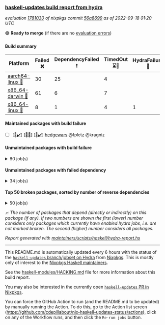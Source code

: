 ### [haskell-updates build report from hydra](https://hydra.nixos.org/jobset/nixpkgs/haskell-updates)
*evaluation [1781030](https://hydra.nixos.org/eval/1781030) of nixpkgs commit [56a8699](https://github.com/NixOS/nixpkgs/commits/56a86997c4504b76a6db899c8f532bdc7d87ab8e) as of 2022-09-18 01:20 UTC*

:green_circle: **Ready to merge** (if there are no [evaluation errors](https://hydra.nixos.org/jobset/nixpkgs/haskell-updates))

#### Build summary

 | Platform | Failed :x: | DependencyFailed :heavy_exclamation_mark: | TimedOut :hourglass::no_entry_sign: | HydraFailure :construction: | Success :heavy_check_mark: | 
 | --- | --- | --- | --- | --- | --- | 
 | [aarch64-linux :iphone:](https://hydra.nixos.org/eval/1781030?filter=.aarch64-linux) | 30 | 25 | 4 |  | 6625 | 
 | [x86_64-darwin :apple:](https://hydra.nixos.org/eval/1781030?filter=.x86_64-darwin) | 61 | 6 | 7 |  | 6553 | 
 | [x86_64-linux :penguin:](https://hydra.nixos.org/eval/1781030?filter=.x86_64-linux) | 8 | 1 | 4 | 1 | 6713 | 
#### Maintained packages with build failure
- [ ] [[:iphone::heavy_check_mark:]](https://hydra.nixos.org/build/190503193) [[:apple::x:]](https://hydra.nixos.org/build/190503204) [[:penguin::heavy_check_mark:]](https://hydra.nixos.org/build/190503212) [hedgewars](https://hydra.nixos.org/eval/1781030?filter=hedgewars) @fpletz @kragniz
#### Unmaintained packages with build failure
<details><summary>80 job(s) </summary>

- [ ] [[:iphone::x:]](https://hydra.nixos.org/build/190431005) [[:apple::heavy_check_mark:]](https://hydra.nixos.org/build/190426145) [[:penguin::heavy_check_mark:]](https://hydra.nixos.org/build/190421465) [haskellPackages.OrderedBits](https://hydra.nixos.org/eval/1781030?filter=haskellPackages.OrderedBits)  :arrow_heading_up: 5 | 36
- [ ] [[:iphone::x:]](https://hydra.nixos.org/build/190418284) [[:apple::heavy_check_mark:]](https://hydra.nixos.org/build/190435872) [[:penguin::heavy_check_mark:]](https://hydra.nixos.org/build/190427652) [haskellPackages.hw-json-simd](https://hydra.nixos.org/eval/1781030?filter=haskellPackages.hw-json-simd)  :arrow_heading_up: 4 | 8
- [ ] [[:iphone::x:]](https://hydra.nixos.org/build/190431426) [[:apple::heavy_check_mark:]](https://hydra.nixos.org/build/190435561) [[:penguin::heavy_check_mark:]](https://hydra.nixos.org/build/190437758) [haskellPackages.hw-simd](https://hydra.nixos.org/eval/1781030?filter=haskellPackages.hw-simd)  :arrow_heading_up: 4 | 8
- [ ] [[:iphone::x:]](https://hydra.nixos.org/build/190426554) [[:apple::heavy_check_mark:]](https://hydra.nixos.org/build/190433701) [[:penguin::heavy_check_mark:]](https://hydra.nixos.org/build/190435927) [haskellPackages.long-double](https://hydra.nixos.org/eval/1781030?filter=haskellPackages.long-double)  :arrow_heading_up: 2 | 2
- [ ] [[:iphone::x:]](https://hydra.nixos.org/build/190437610) [[:apple::x:]](https://hydra.nixos.org/build/190418485) [[:penguin::heavy_check_mark:]](https://hydra.nixos.org/build/190419817) [haskellPackages.quic](https://hydra.nixos.org/eval/1781030?filter=haskellPackages.quic)  :arrow_heading_up: 2 | 2
- [ ] [[:iphone::x:]](https://hydra.nixos.org/build/190418721) [[:apple::heavy_check_mark:]](https://hydra.nixos.org/build/190424366) [[:penguin::heavy_check_mark:]](https://hydra.nixos.org/build/190418471) [haskellPackages.freetype2](https://hydra.nixos.org/eval/1781030?filter=haskellPackages.freetype2)  :arrow_heading_up: 1 | 8
- [ ] [[:iphone::x:]](https://hydra.nixos.org/build/190426179) [[:apple::x:]](https://hydra.nixos.org/build/190428059) [[:penguin::heavy_check_mark:]](https://hydra.nixos.org/build/190423250) [haskellPackages.easytensor](https://hydra.nixos.org/eval/1781030?filter=haskellPackages.easytensor)  :arrow_heading_up: 1 | 1
- [ ] [[:iphone::x:]](https://hydra.nixos.org/build/190424218) [[:apple::heavy_check_mark:]](https://hydra.nixos.org/build/190425062) [[:penguin::heavy_check_mark:]](https://hydra.nixos.org/build/190431214) [haskellPackages.haskell-admin-health](https://hydra.nixos.org/eval/1781030?filter=haskellPackages.haskell-admin-health)  :arrow_heading_up: 1 | 1
- [ ] [[:iphone::x:]](https://hydra.nixos.org/build/190420884) [[:apple::heavy_check_mark:]](https://hydra.nixos.org/build/190436438) [[:penguin::heavy_check_mark:]](https://hydra.nixos.org/build/190425960) [haskellPackages.nlopt-haskell](https://hydra.nixos.org/eval/1781030?filter=haskellPackages.nlopt-haskell)  :arrow_heading_up: 1 | 1
- [ ] [[:iphone::heavy_check_mark:]](https://hydra.nixos.org/build/190421787) [[:apple::x:]](https://hydra.nixos.org/build/190430196) [[:penguin::heavy_check_mark:]](https://hydra.nixos.org/build/190438325) [haskellPackages.openal-ffi](https://hydra.nixos.org/eval/1781030?filter=haskellPackages.openal-ffi)  :arrow_heading_up: 1 | 1
- [ ] [[:iphone::x:]](https://hydra.nixos.org/build/190426560) [[:apple::heavy_check_mark:]](https://hydra.nixos.org/build/190422117) [[:penguin::heavy_check_mark:]](https://hydra.nixos.org/build/190422325) [haskellPackages.swisstable](https://hydra.nixos.org/eval/1781030?filter=haskellPackages.swisstable)  :arrow_heading_up: 1 | 1
- [ ] [[:iphone::x:]](https://hydra.nixos.org/build/190434587) [[:apple::heavy_check_mark:]](https://hydra.nixos.org/build/190427671) [[:penguin::heavy_check_mark:]](https://hydra.nixos.org/build/190433104) [haskellPackages.unicode-properties](https://hydra.nixos.org/eval/1781030?filter=haskellPackages.unicode-properties)  :arrow_heading_up: 1 | 1
- [ ] [[:iphone::x:]](https://hydra.nixos.org/build/190436937) [[:apple::heavy_check_mark:]](https://hydra.nixos.org/build/190419069) [[:penguin::heavy_check_mark:]](https://hydra.nixos.org/build/190435488) [haskellPackages.flatparse](https://hydra.nixos.org/eval/1781030?filter=haskellPackages.flatparse)  :arrow_heading_up: 0 | 14
- [ ] [[:iphone::heavy_check_mark:]](https://hydra.nixos.org/build/190428795) [[:apple::x:]](https://hydra.nixos.org/build/190430540) [[:penguin::heavy_check_mark:]](https://hydra.nixos.org/build/190429741) [haskellPackages.PyF](https://hydra.nixos.org/eval/1781030?filter=haskellPackages.PyF)  :arrow_heading_up: 0 | 4
- [ ] [[:iphone::heavy_check_mark:]](https://hydra.nixos.org/build/190435452) [[:apple::x:]](https://hydra.nixos.org/build/190423209) [[:penguin::heavy_check_mark:]](https://hydra.nixos.org/build/190423465) [haskellPackages.hmidi](https://hydra.nixos.org/eval/1781030?filter=haskellPackages.hmidi)  :arrow_heading_up: 0 | 4
- [ ] [[:iphone::heavy_check_mark:]](https://hydra.nixos.org/build/190418264) [[:apple::x:]](https://hydra.nixos.org/build/190426060) [[:penguin::heavy_check_mark:]](https://hydra.nixos.org/build/190423481) [haskellPackages.posix-socket](https://hydra.nixos.org/eval/1781030?filter=haskellPackages.posix-socket)  :arrow_heading_up: 0 | 2
- [ ] [[:iphone::heavy_check_mark:]](https://hydra.nixos.org/build/190437004) [[:apple::x:]](https://hydra.nixos.org/build/190422721) [[:penguin::heavy_check_mark:]](https://hydra.nixos.org/build/190432406) [haskellPackages.gi-gdkx11](https://hydra.nixos.org/eval/1781030?filter=haskellPackages.gi-gdkx11)  :arrow_heading_up: 0 | 1
- [ ] [[:iphone::heavy_check_mark:]](https://hydra.nixos.org/build/190420703) [[:apple::x:]](https://hydra.nixos.org/build/190437843) [[:penguin::heavy_check_mark:]](https://hydra.nixos.org/build/190434958) [haskellPackages.hamid](https://hydra.nixos.org/eval/1781030?filter=haskellPackages.hamid)  :arrow_heading_up: 0 | 1
- [ ] [[:iphone::heavy_check_mark:]](https://hydra.nixos.org/build/190427217) [[:apple::x:]](https://hydra.nixos.org/build/190422876) [[:penguin::heavy_check_mark:]](https://hydra.nixos.org/build/190434364) [haskellPackages.hmatrix-morpheus](https://hydra.nixos.org/eval/1781030?filter=haskellPackages.hmatrix-morpheus)  :arrow_heading_up: 0 | 1
- [ ] [[:iphone::heavy_check_mark:]](https://hydra.nixos.org/build/190435315) [[:apple::x:]](https://hydra.nixos.org/build/190424984) [[:penguin::heavy_check_mark:]](https://hydra.nixos.org/build/190422869) [haskellPackages.huckleberry](https://hydra.nixos.org/eval/1781030?filter=haskellPackages.huckleberry)  :arrow_heading_up: 0 | 1
- [ ] [[:iphone::x:]](https://hydra.nixos.org/build/190422851) [[:apple::heavy_check_mark:]](https://hydra.nixos.org/build/190421788) [[:penguin::heavy_check_mark:]](https://hydra.nixos.org/build/190427574) [haskellPackages.picosat](https://hydra.nixos.org/eval/1781030?filter=haskellPackages.picosat)  :arrow_heading_up: 0 | 1
- [ ] [[:iphone::heavy_check_mark:]](https://hydra.nixos.org/build/190421878) [[:apple::x:]](https://hydra.nixos.org/build/190420004) [[:penguin::heavy_check_mark:]](https://hydra.nixos.org/build/190419766) [haskellPackages.select](https://hydra.nixos.org/eval/1781030?filter=haskellPackages.select)  :arrow_heading_up: 0 | 1
- [ ] [[:iphone::x:]](https://hydra.nixos.org/build/190433888) [[:apple::heavy_check_mark:]](https://hydra.nixos.org/build/190420467) [[:penguin::heavy_check_mark:]](https://hydra.nixos.org/build/190429972) [haskellPackages.simple-vec3](https://hydra.nixos.org/eval/1781030?filter=haskellPackages.simple-vec3)  :arrow_heading_up: 0 | 1
- [ ] [[:iphone::heavy_check_mark:]](https://hydra.nixos.org/build/190435304) [[:apple::x:]](https://hydra.nixos.org/build/190437845) [[:penguin::heavy_check_mark:]](https://hydra.nixos.org/build/190425782) [haskellPackages.sysinfo](https://hydra.nixos.org/eval/1781030?filter=haskellPackages.sysinfo)  :arrow_heading_up: 0 | 1
- [ ] [[:iphone::heavy_check_mark:]](https://hydra.nixos.org/build/190426515) [[:apple::x:]](https://hydra.nixos.org/build/190430439) [[:penguin::heavy_check_mark:]](https://hydra.nixos.org/build/190423606) [haskellPackages.FractalArt](https://hydra.nixos.org/eval/1781030?filter=haskellPackages.FractalArt) 
- [ ] [[:iphone::x:]](https://hydra.nixos.org/build/190435051) [[:apple::heavy_check_mark:]](https://hydra.nixos.org/build/190434382) [[:penguin::heavy_check_mark:]](https://hydra.nixos.org/build/190436557) [haskellPackages.HsASA](https://hydra.nixos.org/eval/1781030?filter=haskellPackages.HsASA) 
- [ ] [[:iphone::x:]](https://hydra.nixos.org/build/190418395) [[:apple::x:]](https://hydra.nixos.org/build/190425917) [[:penguin::x:]](https://hydra.nixos.org/build/190429391) [haskellPackages.bidirectional-instances](https://hydra.nixos.org/eval/1781030?filter=haskellPackages.bidirectional-instances) 
- [ ] [[:iphone::heavy_check_mark:]](https://hydra.nixos.org/build/190429501) [[:apple::x:]](https://hydra.nixos.org/build/190434413) [[:penguin::heavy_check_mark:]](https://hydra.nixos.org/build/190436327) [haskellPackages.chiphunk](https://hydra.nixos.org/eval/1781030?filter=haskellPackages.chiphunk) 
- [ ] [[:iphone::x:]](https://hydra.nixos.org/build/190426409) [[:apple::x:]](https://hydra.nixos.org/build/190438510) [[:penguin::x:]](https://hydra.nixos.org/build/190437098) [haskellPackages.cicero-api](https://hydra.nixos.org/eval/1781030?filter=haskellPackages.cicero-api) 
- [ ] [[:iphone::x:]](https://hydra.nixos.org/build/190434552) [[:apple::heavy_check_mark:]](https://hydra.nixos.org/build/190438494) [[:penguin::heavy_check_mark:]](https://hydra.nixos.org/build/190432930) [haskellPackages.comfort-fftw](https://hydra.nixos.org/eval/1781030?filter=haskellPackages.comfort-fftw) 
- [ ] [[:iphone::heavy_check_mark:]](https://hydra.nixos.org/build/190436349) [[:apple::x:]](https://hydra.nixos.org/build/190429906) [[:penguin::heavy_check_mark:]](https://hydra.nixos.org/build/190437140) [haskellPackages.diskhash](https://hydra.nixos.org/eval/1781030?filter=haskellPackages.diskhash) 
- [ ] [[:iphone::heavy_check_mark:]](https://hydra.nixos.org/build/190435792) [[:apple::x:]](https://hydra.nixos.org/build/190436062) [[:penguin::heavy_check_mark:]](https://hydra.nixos.org/build/190437953) [haskellPackages.epub-tools](https://hydra.nixos.org/eval/1781030?filter=haskellPackages.epub-tools) 
- [ ] [[:iphone::heavy_check_mark:]](https://hydra.nixos.org/build/190422331) [[:apple::x:]](https://hydra.nixos.org/build/190421828) [[:penguin::heavy_check_mark:]](https://hydra.nixos.org/build/190421042) [haskellPackages.fudgets](https://hydra.nixos.org/eval/1781030?filter=haskellPackages.fudgets) 
- [ ] [[:iphone::heavy_check_mark:]](https://hydra.nixos.org/build/190433305) [[:apple::x:]](https://hydra.nixos.org/build/190423550) [[:penguin::heavy_check_mark:]](https://hydra.nixos.org/build/190436480) [haskellPackages.gerrit](https://hydra.nixos.org/eval/1781030?filter=haskellPackages.gerrit) 
- [ ] [[:iphone::heavy_check_mark:]](https://hydra.nixos.org/build/190428783) [[:apple::x:]](https://hydra.nixos.org/build/190418276) [[:penguin::heavy_check_mark:]](https://hydra.nixos.org/build/190435006) [haskellPackages.ghc-gc-hook](https://hydra.nixos.org/eval/1781030?filter=haskellPackages.ghc-gc-hook) 
- [ ] [[:apple::x:]](https://hydra.nixos.org/build/190420084) [haskellPackages.gi-gtkosxapplication](https://hydra.nixos.org/eval/1781030?filter=haskellPackages.gi-gtkosxapplication) 
- [ ] [[:iphone::x:]](https://hydra.nixos.org/build/190419663) [[:penguin::heavy_check_mark:]](https://hydra.nixos.org/build/190430872) [haskellPackages.gnome-keyring](https://hydra.nixos.org/eval/1781030?filter=haskellPackages.gnome-keyring) 
- [ ] [[:apple::x:]](https://hydra.nixos.org/build/190425865) [haskellPackages.gtk-mac-integration](https://hydra.nixos.org/eval/1781030?filter=haskellPackages.gtk-mac-integration) 
- [ ] [[:iphone::heavy_check_mark:]](https://hydra.nixos.org/build/190427153) [[:apple::x:]](https://hydra.nixos.org/build/190424726) [[:penguin::heavy_check_mark:]](https://hydra.nixos.org/build/190431153) [haskellPackages.gtk-traymanager](https://hydra.nixos.org/eval/1781030?filter=haskellPackages.gtk-traymanager) 
- [ ] [[:apple::x:]](https://hydra.nixos.org/build/190433684) [haskellPackages.gtk3-mac-integration](https://hydra.nixos.org/eval/1781030?filter=haskellPackages.gtk3-mac-integration) 
- [ ] [[:iphone::heavy_check_mark:]](https://hydra.nixos.org/build/190428754) [[:apple::x:]](https://hydra.nixos.org/build/190424290) [[:penguin::heavy_check_mark:]](https://hydra.nixos.org/build/190420486) [haskellPackages.hid](https://hydra.nixos.org/eval/1781030?filter=haskellPackages.hid) 
- [ ] [[:iphone::heavy_check_mark:]](https://hydra.nixos.org/build/190419758) [[:apple::x:]](https://hydra.nixos.org/build/190418699) [[:penguin::heavy_check_mark:]](https://hydra.nixos.org/build/190438647) [haskellPackages.highlight](https://hydra.nixos.org/eval/1781030?filter=haskellPackages.highlight) 
- [ ] [[:iphone::x:]](https://hydra.nixos.org/build/190422596) [[:apple::x:]](https://hydra.nixos.org/build/190425427) [[:penguin::heavy_check_mark:]](https://hydra.nixos.org/build/190429399) [haskellPackages.hinotify-conduit](https://hydra.nixos.org/eval/1781030?filter=haskellPackages.hinotify-conduit) 
- [ ] [[:iphone::heavy_check_mark:]](https://hydra.nixos.org/build/190437030) [[:apple::x:]](https://hydra.nixos.org/build/190420833) [[:penguin::heavy_check_mark:]](https://hydra.nixos.org/build/190435871) [haskellPackages.hsshellscript](https://hydra.nixos.org/eval/1781030?filter=haskellPackages.hsshellscript) 
- [ ] [[:iphone::heavy_check_mark:]](https://hydra.nixos.org/build/190438505) [[:apple::x:]](https://hydra.nixos.org/build/190422004) [[:penguin::heavy_check_mark:]](https://hydra.nixos.org/build/190435562) [haskellPackages.hssourceinfo](https://hydra.nixos.org/eval/1781030?filter=haskellPackages.hssourceinfo) 
- [ ] [[:iphone::heavy_check_mark:]](https://hydra.nixos.org/build/190432750) [[:apple::x:]](https://hydra.nixos.org/build/190419419) [[:penguin::heavy_check_mark:]](https://hydra.nixos.org/build/190433284) [haskellPackages.interprocess](https://hydra.nixos.org/eval/1781030?filter=haskellPackages.interprocess) 
- [ ] [[:iphone::heavy_check_mark:]](https://hydra.nixos.org/build/190419382) [[:apple::x:]](https://hydra.nixos.org/build/190427460) [[:penguin::heavy_check_mark:]](https://hydra.nixos.org/build/190429506) [haskellPackages.intricacy](https://hydra.nixos.org/eval/1781030?filter=haskellPackages.intricacy) 
- [ ] [[:iphone::heavy_check_mark:]](https://hydra.nixos.org/build/190424645) [[:apple::x:]](https://hydra.nixos.org/build/190420649) [[:penguin::heavy_check_mark:]](https://hydra.nixos.org/build/190423584) [haskellPackages.ipcvar](https://hydra.nixos.org/eval/1781030?filter=haskellPackages.ipcvar) 
- [ ] [[:iphone::x:]](https://hydra.nixos.org/build/190429809) [[:apple::heavy_check_mark:]](https://hydra.nixos.org/build/190420867) [[:penguin::heavy_check_mark:]](https://hydra.nixos.org/build/190435388) [haskellPackages.jammittools](https://hydra.nixos.org/eval/1781030?filter=haskellPackages.jammittools) 
- [ ] [[:apple::x:]](https://hydra.nixos.org/build/190429773) [haskellPackages.kqueue](https://hydra.nixos.org/eval/1781030?filter=haskellPackages.kqueue) 
- [ ] [[:iphone::heavy_check_mark:]](https://hydra.nixos.org/build/190429726) [[:apple::x:]](https://hydra.nixos.org/build/190421244) [[:penguin::heavy_check_mark:]](https://hydra.nixos.org/build/190422406) [haskellPackages.linux-framebuffer](https://hydra.nixos.org/eval/1781030?filter=haskellPackages.linux-framebuffer) 
- [ ] [[:iphone::x:]](https://hydra.nixos.org/build/190437436) [[:apple::x:]](https://hydra.nixos.org/build/190424746) [[:penguin::x:]](https://hydra.nixos.org/build/190427072) [haskellPackages.loc-test](https://hydra.nixos.org/eval/1781030?filter=haskellPackages.loc-test) 
- [ ] [[:iphone::heavy_check_mark:]](https://hydra.nixos.org/build/190427512) [[:apple::x:]](https://hydra.nixos.org/build/190437142) [[:penguin::heavy_check_mark:]](https://hydra.nixos.org/build/190423839) [haskellPackages.mediawiki2latex](https://hydra.nixos.org/eval/1781030?filter=haskellPackages.mediawiki2latex) 
- [ ] [[:iphone::heavy_check_mark:]](https://hydra.nixos.org/build/190437330) [[:apple::x:]](https://hydra.nixos.org/build/190420114) [[:penguin::heavy_check_mark:]](https://hydra.nixos.org/build/190424042) [haskellPackages.memfd](https://hydra.nixos.org/eval/1781030?filter=haskellPackages.memfd) 
- [ ] [[:iphone::heavy_check_mark:]](https://hydra.nixos.org/build/190431691) [[:apple::x:]](https://hydra.nixos.org/build/190420349) [[:penguin::heavy_check_mark:]](https://hydra.nixos.org/build/190436127) [haskellPackages.mercury-api](https://hydra.nixos.org/eval/1781030?filter=haskellPackages.mercury-api) 
- [ ] [[:iphone::heavy_check_mark:]](https://hydra.nixos.org/build/190438583) [[:apple::x:]](https://hydra.nixos.org/build/190431381) [[:penguin::heavy_check_mark:]](https://hydra.nixos.org/build/190419732) [haskellPackages.nano-cryptr](https://hydra.nixos.org/eval/1781030?filter=haskellPackages.nano-cryptr) 
- [ ] [[:iphone::x:]](https://hydra.nixos.org/build/190423899) [[:apple::x:]](https://hydra.nixos.org/build/190420807) [[:penguin::x:]](https://hydra.nixos.org/build/190434935) [haskellPackages.panfiguration](https://hydra.nixos.org/eval/1781030?filter=haskellPackages.panfiguration) 
- [ ] [[:iphone::heavy_check_mark:]](https://hydra.nixos.org/build/190424244) [[:apple::x:]](https://hydra.nixos.org/build/190420798) [[:penguin::heavy_check_mark:]](https://hydra.nixos.org/build/190422508) [haskellPackages.persistent-pagination](https://hydra.nixos.org/eval/1781030?filter=haskellPackages.persistent-pagination) 
- [ ] [[:iphone::heavy_check_mark:]](https://hydra.nixos.org/build/190433438) [[:apple::x:]](https://hydra.nixos.org/build/190434525) [[:penguin::heavy_check_mark:]](https://hydra.nixos.org/build/190420164) [haskellPackages.phatsort](https://hydra.nixos.org/eval/1781030?filter=haskellPackages.phatsort) 
- [ ] [[:iphone::heavy_check_mark:]](https://hydra.nixos.org/build/190418261) [[:apple::x:]](https://hydra.nixos.org/build/190433230) [[:penguin::heavy_check_mark:]](https://hydra.nixos.org/build/190436409) [haskellPackages.ping-wrapper](https://hydra.nixos.org/eval/1781030?filter=haskellPackages.ping-wrapper) 
- [ ] [[:iphone::heavy_check_mark:]](https://hydra.nixos.org/build/190419667) [[:apple::x:]](https://hydra.nixos.org/build/190428126) [[:penguin::heavy_check_mark:]](https://hydra.nixos.org/build/190424911) [haskellPackages.posix-timer](https://hydra.nixos.org/eval/1781030?filter=haskellPackages.posix-timer) 
- [ ] [[:iphone::heavy_check_mark:]](https://hydra.nixos.org/build/190419559) [[:apple::x:]](https://hydra.nixos.org/build/190418650) [[:penguin::heavy_check_mark:]](https://hydra.nixos.org/build/190437706) [haskellPackages.procex](https://hydra.nixos.org/eval/1781030?filter=haskellPackages.procex) 
- [ ] [[:iphone::heavy_check_mark:]](https://hydra.nixos.org/build/190427015) [[:apple::x:]](https://hydra.nixos.org/build/190426253) [[:penguin::heavy_check_mark:]](https://hydra.nixos.org/build/190437704) [haskellPackages.pthread](https://hydra.nixos.org/eval/1781030?filter=haskellPackages.pthread) 
- [ ] [[:iphone::heavy_check_mark:]](https://hydra.nixos.org/build/190423556) [[:apple::heavy_check_mark:]](https://hydra.nixos.org/build/190432668) [[:penguin::x:]](https://hydra.nixos.org/build/190433161) [haskellPackages.reserve](https://hydra.nixos.org/eval/1781030?filter=haskellPackages.reserve) 
- [ ] [[:iphone::x:]](https://hydra.nixos.org/build/190427344) [[:apple::heavy_check_mark:]](https://hydra.nixos.org/build/190428826) [[:penguin::heavy_check_mark:]](https://hydra.nixos.org/build/190438377) [haskellPackages.risc386](https://hydra.nixos.org/eval/1781030?filter=haskellPackages.risc386) 
- [ ] [[:iphone::heavy_check_mark:]](https://hydra.nixos.org/build/190422483) [[:apple::x:]](https://hydra.nixos.org/build/190428959) [[:penguin::heavy_check_mark:]](https://hydra.nixos.org/build/190434501) [haskellPackages.sfml-audio](https://hydra.nixos.org/eval/1781030?filter=haskellPackages.sfml-audio) 
- [ ] [[:iphone::heavy_check_mark:]](https://hydra.nixos.org/build/190433665) [[:apple::x:]](https://hydra.nixos.org/build/190426378) [[:penguin::heavy_check_mark:]](https://hydra.nixos.org/build/190437206) [haskellPackages.shared-memory](https://hydra.nixos.org/eval/1781030?filter=haskellPackages.shared-memory) 
- [ ] [[:iphone::x:]](https://hydra.nixos.org/build/190423958) [[:apple::x:]](https://hydra.nixos.org/build/190427928) [[:penguin::x:]](https://hydra.nixos.org/build/190433784) [haskellPackages.significant-figures](https://hydra.nixos.org/eval/1781030?filter=haskellPackages.significant-figures) 
- [ ] [[:iphone::hourglass::no_entry_sign:]](https://hydra.nixos.org/build/190418546) [[:apple::x:]](https://hydra.nixos.org/build/190420295) [[:penguin::hourglass::no_entry_sign:]](https://hydra.nixos.org/build/190434739) [haskellPackages.skews](https://hydra.nixos.org/eval/1781030?filter=haskellPackages.skews) 
- [ ] [[:iphone::x:]](https://hydra.nixos.org/build/190423315) [[:apple::x:]](https://hydra.nixos.org/build/190429164) [[:penguin::heavy_check_mark:]](https://hydra.nixos.org/build/190438488) [haskellPackages.slugify](https://hydra.nixos.org/eval/1781030?filter=haskellPackages.slugify) 
- [ ] [[:iphone::heavy_check_mark:]](https://hydra.nixos.org/build/190436754) [[:apple::x:]](https://hydra.nixos.org/build/190436467) [[:penguin::heavy_check_mark:]](https://hydra.nixos.org/build/190428684) [haskellPackages.streamly-lmdb](https://hydra.nixos.org/eval/1781030?filter=haskellPackages.streamly-lmdb) 
- [ ] [[:iphone::heavy_check_mark:]](https://hydra.nixos.org/build/190432813) [[:apple::x:]](https://hydra.nixos.org/build/190426355) [[:penguin::heavy_check_mark:]](https://hydra.nixos.org/build/190422800) [haskellPackages.tailfile-hinotify](https://hydra.nixos.org/eval/1781030?filter=haskellPackages.tailfile-hinotify) 
- [ ] [[:iphone::x:]](https://hydra.nixos.org/build/190421659) [[:apple::heavy_check_mark:]](https://hydra.nixos.org/build/190430013) [[:penguin::heavy_check_mark:]](https://hydra.nixos.org/build/190419700) [haskellPackages.wiringPi](https://hydra.nixos.org/eval/1781030?filter=haskellPackages.wiringPi) 
- [ ] [[:iphone::x:]](https://hydra.nixos.org/build/190429268) [[:apple::heavy_check_mark:]](https://hydra.nixos.org/build/190428038) [[:penguin::heavy_check_mark:]](https://hydra.nixos.org/build/190426739) [haskellPackages.x86-64bit](https://hydra.nixos.org/eval/1781030?filter=haskellPackages.x86-64bit) 
- [ ] [[:iphone::heavy_check_mark:]](https://hydra.nixos.org/build/190435907) [[:apple::x:]](https://hydra.nixos.org/build/190428069) [[:penguin::heavy_check_mark:]](https://hydra.nixos.org/build/190424628) [haskellPackages.xmonad-utils](https://hydra.nixos.org/eval/1781030?filter=haskellPackages.xmonad-utils) 
- [ ] [[:iphone::x:]](https://hydra.nixos.org/build/190436162) [[:apple::x:]](https://hydra.nixos.org/build/190419569) [[:penguin::x:]](https://hydra.nixos.org/build/190433564) [haskellPackages.xstatic-th](https://hydra.nixos.org/eval/1781030?filter=haskellPackages.xstatic-th) 
- [ ] [[:iphone::x:]](https://hydra.nixos.org/build/190424161) [[:apple::x:]](https://hydra.nixos.org/build/190427020) [[:penguin::x:]](https://hydra.nixos.org/build/190427961) [haskellPackages.yarl](https://hydra.nixos.org/eval/1781030?filter=haskellPackages.yarl) 
- [ ] [[:iphone::heavy_check_mark:]](https://hydra.nixos.org/build/190426980) [[:apple::x:]](https://hydra.nixos.org/build/190426061) [[:penguin::heavy_check_mark:]](https://hydra.nixos.org/build/190420502) [haskellPackages.yoga](https://hydra.nixos.org/eval/1781030?filter=haskellPackages.yoga) 
- [ ] [[:iphone::heavy_check_mark:]](https://hydra.nixos.org/build/190436342) [[:apple::x:]](https://hydra.nixos.org/build/190436771) [[:penguin::heavy_check_mark:]](https://hydra.nixos.org/build/190438349) [haskellPackages.zot](https://hydra.nixos.org/eval/1781030?filter=haskellPackages.zot) 
- [ ] [[:iphone::heavy_check_mark:]](https://hydra.nixos.org/build/190418762) [[:apple::x:]](https://hydra.nixos.org/build/190433345) [[:penguin::heavy_check_mark:]](https://hydra.nixos.org/build/190423003) [haskellPackages.zxcvbn-c](https://hydra.nixos.org/eval/1781030?filter=haskellPackages.zxcvbn-c) 
</details>

#### Unmaintained packages with failed dependency
<details><summary>34 job(s) </summary>

- [ ] [[:iphone::heavy_exclamation_mark:]](https://hydra.nixos.org/build/190423047) [[:apple::heavy_check_mark:]](https://hydra.nixos.org/build/190428573) [[:penguin::heavy_check_mark:]](https://hydra.nixos.org/build/190433396) [haskellPackages.PrimitiveArray](https://hydra.nixos.org/eval/1781030?filter=haskellPackages.PrimitiveArray)  :arrow_heading_up: 4 | 35
- [ ] [[:iphone::heavy_exclamation_mark:]](https://hydra.nixos.org/build/190430547) [[:apple::heavy_check_mark:]](https://hydra.nixos.org/build/190434132) [[:penguin::heavy_check_mark:]](https://hydra.nixos.org/build/190433095) [haskellPackages.BiobaseTypes](https://hydra.nixos.org/eval/1781030?filter=haskellPackages.BiobaseTypes)  :arrow_heading_up: 3 | 21
- [ ] [[:iphone::heavy_exclamation_mark:]](https://hydra.nixos.org/build/190426955) [[:apple::heavy_check_mark:]](https://hydra.nixos.org/build/190420300) [[:penguin::heavy_check_mark:]](https://hydra.nixos.org/build/190424992) [haskellPackages.hw-json-standard-cursor](https://hydra.nixos.org/eval/1781030?filter=haskellPackages.hw-json-standard-cursor)  :arrow_heading_up: 2 | 6
- [ ] [[:iphone::heavy_exclamation_mark:]](https://hydra.nixos.org/build/190420794) [[:apple::heavy_check_mark:]](https://hydra.nixos.org/build/190420979) [[:penguin::heavy_check_mark:]](https://hydra.nixos.org/build/190432705) [haskellPackages.hw-json-simple-cursor](https://hydra.nixos.org/eval/1781030?filter=haskellPackages.hw-json-simple-cursor)  :arrow_heading_up: 2 | 4
- [ ] [[:iphone::heavy_exclamation_mark:]](https://hydra.nixos.org/build/190424585) [[:apple::heavy_check_mark:]](https://hydra.nixos.org/build/190428752) [[:penguin::heavy_check_mark:]](https://hydra.nixos.org/build/190430726) [haskellPackages.BiobaseENA](https://hydra.nixos.org/eval/1781030?filter=haskellPackages.BiobaseENA)  :arrow_heading_up: 1 | 18
- [ ] [hoogle](https://hydra.nixos.org/eval/1781030?filter=hoogle)  :arrow_heading_up: 1 | 3
  - [[:iphone::heavy_check_mark:]](https://hydra.nixos.org/build/190428599) [[:apple::heavy_check_mark:]](https://hydra.nixos.org/build/190421911) [[:penguin::heavy_check_mark:]](https://hydra.nixos.org/build/190434925) [haskell.packages.ghc8107](https://hydra.nixos.org/eval/1781030?filter=haskell.packages.ghc8107.hoogle)
  - [[:iphone::heavy_exclamation_mark:]](https://hydra.nixos.org/build/190420304) [[:apple::heavy_check_mark:]](https://hydra.nixos.org/build/190423503) [[:penguin::heavy_check_mark:]](https://hydra.nixos.org/build/190431705) [haskell.packages.ghc884](https://hydra.nixos.org/eval/1781030?filter=haskell.packages.ghc884.hoogle)
  - [[:iphone::heavy_check_mark:]](https://hydra.nixos.org/build/190438524) [[:apple::heavy_check_mark:]](https://hydra.nixos.org/build/190431232) [[:penguin::heavy_check_mark:]](https://hydra.nixos.org/build/190433741) [haskell.packages.ghc902](https://hydra.nixos.org/eval/1781030?filter=haskell.packages.ghc902.hoogle)
  - [[:iphone::heavy_check_mark:]](https://hydra.nixos.org/build/190427705) [[:apple::heavy_check_mark:]](https://hydra.nixos.org/build/190427424) [[:penguin::heavy_check_mark:]](https://hydra.nixos.org/build/190429826) [haskell.packages.ghc924](https://hydra.nixos.org/eval/1781030?filter=haskell.packages.ghc924.hoogle)
  - [[:iphone::heavy_check_mark:]](https://hydra.nixos.org/build/190429525) [[:apple::heavy_check_mark:]](https://hydra.nixos.org/build/190430879) [[:penguin::heavy_check_mark:]](https://hydra.nixos.org/build/190419759) [haskellPackages](https://hydra.nixos.org/eval/1781030?filter=haskellPackages.hoogle)
- [ ] [[:iphone::heavy_exclamation_mark:]](https://hydra.nixos.org/build/190435673) [[:apple::heavy_check_mark:]](https://hydra.nixos.org/build/190419901) [[:penguin::heavy_check_mark:]](https://hydra.nixos.org/build/190435481) [haskellPackages.hw-json](https://hydra.nixos.org/eval/1781030?filter=haskellPackages.hw-json)  :arrow_heading_up: 1 | 3
- [ ] [[:iphone::heavy_exclamation_mark:]](https://hydra.nixos.org/build/190430941) [[:apple::heavy_exclamation_mark:]](https://hydra.nixos.org/build/190430235) [[:penguin::heavy_check_mark:]](https://hydra.nixos.org/build/190426835) [haskellPackages.http3](https://hydra.nixos.org/eval/1781030?filter=haskellPackages.http3)  :arrow_heading_up: 1 | 1
- [ ] [[:iphone::hourglass::no_entry_sign:]](https://hydra.nixos.org/build/190438326) [[:apple::heavy_exclamation_mark:]](https://hydra.nixos.org/build/190423583) [[:penguin::hourglass::no_entry_sign:]](https://hydra.nixos.org/build/190420043) [haskellPackages.wss-client](https://hydra.nixos.org/eval/1781030?filter=haskellPackages.wss-client)  :arrow_heading_up: 1 | 1
- [ ] [[:iphone::heavy_exclamation_mark:]](https://hydra.nixos.org/build/190427282) [[:apple::heavy_check_mark:]](https://hydra.nixos.org/build/190435264) [[:penguin::heavy_check_mark:]](https://hydra.nixos.org/build/190435122) [haskellPackages.BiobaseXNA](https://hydra.nixos.org/eval/1781030?filter=haskellPackages.BiobaseXNA)  :arrow_heading_up: 0 | 17
- [ ] [[:iphone::heavy_exclamation_mark:]](https://hydra.nixos.org/build/190433132) [[:apple::heavy_check_mark:]](https://hydra.nixos.org/build/190420995) [[:penguin::heavy_check_mark:]](https://hydra.nixos.org/build/190433491) [haskellPackages.BiobaseFasta](https://hydra.nixos.org/eval/1781030?filter=haskellPackages.BiobaseFasta)  :arrow_heading_up: 0 | 3
- [ ] [[:iphone::heavy_exclamation_mark:]](https://hydra.nixos.org/build/190418728) [[:apple::heavy_check_mark:]](https://hydra.nixos.org/build/190430015) [[:penguin::heavy_check_mark:]](https://hydra.nixos.org/build/190426945) [haskellPackages.hw-dsv](https://hydra.nixos.org/eval/1781030?filter=haskellPackages.hw-dsv)  :arrow_heading_up: 0 | 3
- [ ] [[:iphone::heavy_exclamation_mark:]](https://hydra.nixos.org/build/190430393) [[:apple::heavy_check_mark:]](https://hydra.nixos.org/build/190421592) [[:penguin::heavy_check_mark:]](https://hydra.nixos.org/build/190438165) [haskellPackages.hw-json-lens](https://hydra.nixos.org/eval/1781030?filter=haskellPackages.hw-json-lens)  :arrow_heading_up: 0 | 1
- [ ] [[:iphone::heavy_exclamation_mark:]](https://hydra.nixos.org/build/190430228) [[:apple::heavy_check_mark:]](https://hydra.nixos.org/build/190420193) [[:penguin::heavy_check_mark:]](https://hydra.nixos.org/build/190434137) [haskellPackages.align-audio](https://hydra.nixos.org/eval/1781030?filter=haskellPackages.align-audio) 
- [ ] [[:iphone::heavy_exclamation_mark:]](https://hydra.nixos.org/build/190434920) [[:apple::heavy_exclamation_mark:]](https://hydra.nixos.org/build/190437763) [[:penguin::heavy_check_mark:]](https://hydra.nixos.org/build/190437884) [haskellPackages.easytensor-vulkan](https://hydra.nixos.org/eval/1781030?filter=haskellPackages.easytensor-vulkan) 
- [ ] [[:iphone::heavy_exclamation_mark:]](https://hydra.nixos.org/build/190428304) [[:apple::heavy_check_mark:]](https://hydra.nixos.org/build/190426306) [[:penguin::heavy_check_mark:]](https://hydra.nixos.org/build/190428625) [haskellPackages.harfbuzz-pure](https://hydra.nixos.org/eval/1781030?filter=haskellPackages.harfbuzz-pure) 
- [ ] [[:iphone::heavy_exclamation_mark:]](https://hydra.nixos.org/build/190421597) [[:apple::heavy_check_mark:]](https://hydra.nixos.org/build/190425098) [[:penguin::heavy_check_mark:]](https://hydra.nixos.org/build/190436618) [haskellPackages.haskell-admin](https://hydra.nixos.org/eval/1781030?filter=haskellPackages.haskell-admin) 
- [ ] [[:iphone::heavy_exclamation_mark:]](https://hydra.nixos.org/build/190431791) [[:apple::heavy_check_mark:]](https://hydra.nixos.org/build/190430059) [[:penguin::heavy_check_mark:]](https://hydra.nixos.org/build/190435855) [haskellPackages.hmatrix-nlopt](https://hydra.nixos.org/eval/1781030?filter=haskellPackages.hmatrix-nlopt) 
- [ ] [[:iphone::heavy_exclamation_mark:]](https://hydra.nixos.org/build/190432249) [[:apple::heavy_check_mark:]](https://hydra.nixos.org/build/190427429) [[:penguin::heavy_check_mark:]](https://hydra.nixos.org/build/190421622) [haskellPackages.hs-swisstable-hashtables-class](https://hydra.nixos.org/eval/1781030?filter=haskellPackages.hs-swisstable-hashtables-class) 
- [ ] [[:iphone::heavy_exclamation_mark:]](https://hydra.nixos.org/build/190431132) [[:apple::heavy_check_mark:]](https://hydra.nixos.org/build/190425784) [[:penguin::heavy_check_mark:]](https://hydra.nixos.org/build/190428436) [haskellPackages.hw-simd-cli](https://hydra.nixos.org/eval/1781030?filter=haskellPackages.hw-simd-cli) 
- [ ] [[:iphone::heavy_exclamation_mark:]](https://hydra.nixos.org/build/190426859) [[:apple::heavy_check_mark:]](https://hydra.nixos.org/build/190434719) [[:penguin::heavy_check_mark:]](https://hydra.nixos.org/build/190432027) [haskellPackages.kmn-programming](https://hydra.nixos.org/eval/1781030?filter=haskellPackages.kmn-programming) 
- [ ] [[:iphone::hourglass::no_entry_sign:]](https://hydra.nixos.org/build/190428485) [[:apple::heavy_exclamation_mark:]](https://hydra.nixos.org/build/190426386) [[:penguin::hourglass::no_entry_sign:]](https://hydra.nixos.org/build/190430957) [haskellPackages.network-messagepack-rpc-websocket](https://hydra.nixos.org/eval/1781030?filter=haskellPackages.network-messagepack-rpc-websocket) 
- [ ] [[:iphone::heavy_exclamation_mark:]](https://hydra.nixos.org/build/190433858) [[:apple::heavy_check_mark:]](https://hydra.nixos.org/build/190434455) [[:penguin::heavy_check_mark:]](https://hydra.nixos.org/build/190424957) [haskellPackages.rounded](https://hydra.nixos.org/eval/1781030?filter=haskellPackages.rounded) 
- [ ] [[:iphone::heavy_exclamation_mark:]](https://hydra.nixos.org/build/190421978) [[:apple::heavy_check_mark:]](https://hydra.nixos.org/build/190436722) [[:penguin::heavy_check_mark:]](https://hydra.nixos.org/build/190421181) [haskellPackages.rounded-hw](https://hydra.nixos.org/eval/1781030?filter=haskellPackages.rounded-hw) 
- [ ] [[:iphone::heavy_check_mark:]](https://hydra.nixos.org/build/190431105) [[:apple::heavy_check_mark:]](https://hydra.nixos.org/build/190421414) [[:penguin::heavy_exclamation_mark:]](https://hydra.nixos.org/build/190426503) [haskellPackages.shake-futhark](https://hydra.nixos.org/eval/1781030?filter=haskellPackages.shake-futhark) 
- [ ] [[:iphone::heavy_exclamation_mark:]](https://hydra.nixos.org/build/190436643) [[:apple::heavy_check_mark:]](https://hydra.nixos.org/build/190434723) [[:penguin::heavy_check_mark:]](https://hydra.nixos.org/build/190430706) [haskellPackages.sound-collage](https://hydra.nixos.org/eval/1781030?filter=haskellPackages.sound-collage) 
- [ ] [[:iphone::heavy_exclamation_mark:]](https://hydra.nixos.org/build/190432799) [[:apple::heavy_check_mark:]](https://hydra.nixos.org/build/190425240) [[:penguin::heavy_check_mark:]](https://hydra.nixos.org/build/190424340) [haskellPackages.unicode-names](https://hydra.nixos.org/eval/1781030?filter=haskellPackages.unicode-names) 
- [ ] [[:iphone::heavy_exclamation_mark:]](https://hydra.nixos.org/build/190434891) [[:apple::heavy_exclamation_mark:]](https://hydra.nixos.org/build/190418740) [[:penguin::heavy_check_mark:]](https://hydra.nixos.org/build/190423216) [haskellPackages.warp-quic](https://hydra.nixos.org/eval/1781030?filter=haskellPackages.warp-quic) 
- [ ] [[:iphone::heavy_check_mark:]](https://hydra.nixos.org/build/190431301) [[:apple::heavy_exclamation_mark:]](https://hydra.nixos.org/build/190420645) [[:penguin::heavy_check_mark:]](https://hydra.nixos.org/build/190424172) [haskellPackages.xbattbar](https://hydra.nixos.org/eval/1781030?filter=haskellPackages.xbattbar) 
</details>

#### Top 50 broken packages, sorted by number of reverse dependencies
<details><summary>50 job(s) </summary>

[amazonka-core](https://packdeps.haskellers.com/reverse/amazonka-core) :arrow_heading_up: 185  
[gogol-core](https://packdeps.haskellers.com/reverse/gogol-core) :arrow_heading_up: 184  
[haskell98](https://packdeps.haskellers.com/reverse/haskell98) :arrow_heading_up: 153  
[enumerator](https://packdeps.haskellers.com/reverse/enumerator) :arrow_heading_up: 56  
[util](https://packdeps.haskellers.com/reverse/util) :arrow_heading_up: 49  
[derive](https://packdeps.haskellers.com/reverse/derive) :arrow_heading_up: 48  
[amazonka](https://packdeps.haskellers.com/reverse/amazonka) :arrow_heading_up: 43  
[accelerate](https://packdeps.haskellers.com/reverse/accelerate) :arrow_heading_up: 42  
[parseargs](https://packdeps.haskellers.com/reverse/parseargs) :arrow_heading_up: 42  
[MonadCatchIO-transformers](https://packdeps.haskellers.com/reverse/MonadCatchIO-transformers) :arrow_heading_up: 41  
[data-lens](https://packdeps.haskellers.com/reverse/data-lens) :arrow_heading_up: 33  
[rank1dynamic](https://packdeps.haskellers.com/reverse/rank1dynamic) :arrow_heading_up: 33  
[distributed-static](https://packdeps.haskellers.com/reverse/distributed-static) :arrow_heading_up: 31  
[language-ecmascript](https://packdeps.haskellers.com/reverse/language-ecmascript) :arrow_heading_up: 31  
[distributed-process](https://packdeps.haskellers.com/reverse/distributed-process) :arrow_heading_up: 30  
[iteratee](https://packdeps.haskellers.com/reverse/iteratee) :arrow_heading_up: 29  
[jmacro](https://packdeps.haskellers.com/reverse/jmacro) :arrow_heading_up: 29  
[mmsyn3](https://packdeps.haskellers.com/reverse/mmsyn3) :arrow_heading_up: 28  
[autodocodec-yaml](https://packdeps.haskellers.com/reverse/autodocodec-yaml) :arrow_heading_up: 27  
[crypto-numbers](https://packdeps.haskellers.com/reverse/crypto-numbers) :arrow_heading_up: 25  
[either-unwrap](https://packdeps.haskellers.com/reverse/either-unwrap) :arrow_heading_up: 25  
[sydtest](https://packdeps.haskellers.com/reverse/sydtest) :arrow_heading_up: 24  
[crypto-pubkey](https://packdeps.haskellers.com/reverse/crypto-pubkey) :arrow_heading_up: 22  
[haskelldb](https://packdeps.haskellers.com/reverse/haskelldb) :arrow_heading_up: 22  
[wxdirect](https://packdeps.haskellers.com/reverse/wxdirect) :arrow_heading_up: 22  
[alg](https://packdeps.haskellers.com/reverse/alg) :arrow_heading_up: 21  
[amazonka-s3](https://packdeps.haskellers.com/reverse/amazonka-s3) :arrow_heading_up: 21  
[mmsyn2](https://packdeps.haskellers.com/reverse/mmsyn2) :arrow_heading_up: 21  
[wxc](https://packdeps.haskellers.com/reverse/wxc) :arrow_heading_up: 21  
[biocore](https://packdeps.haskellers.com/reverse/biocore) :arrow_heading_up: 20  
[wxcore](https://packdeps.haskellers.com/reverse/wxcore) :arrow_heading_up: 20  
[attoparsec-enumerator](https://packdeps.haskellers.com/reverse/attoparsec-enumerator) :arrow_heading_up: 19  
[bytestring-show](https://packdeps.haskellers.com/reverse/bytestring-show) :arrow_heading_up: 19  
[fay](https://packdeps.haskellers.com/reverse/fay) :arrow_heading_up: 19  
[wx](https://packdeps.haskellers.com/reverse/wx) :arrow_heading_up: 19  
[asn1-data](https://packdeps.haskellers.com/reverse/asn1-data) :arrow_heading_up: 18  
[dbus-core](https://packdeps.haskellers.com/reverse/dbus-core) :arrow_heading_up: 18  
[gtksourceview2](https://packdeps.haskellers.com/reverse/gtksourceview2) :arrow_heading_up: 18  
[ukrainian-phonetics-basic](https://packdeps.haskellers.com/reverse/ukrainian-phonetics-basic) :arrow_heading_up: 18  
[HGamer3D-Data](https://packdeps.haskellers.com/reverse/HGamer3D-Data) :arrow_heading_up: 17  
[certificate](https://packdeps.haskellers.com/reverse/certificate) :arrow_heading_up: 17  
[dbus-client](https://packdeps.haskellers.com/reverse/dbus-client) :arrow_heading_up: 17  
[gconf](https://packdeps.haskellers.com/reverse/gconf) :arrow_heading_up: 17  
[gtk-serialized-event](https://packdeps.haskellers.com/reverse/gtk-serialized-event) :arrow_heading_up: 17  
[cuda](https://packdeps.haskellers.com/reverse/cuda) :arrow_heading_up: 16  
[happstack-jmacro](https://packdeps.haskellers.com/reverse/happstack-jmacro) :arrow_heading_up: 16  
[manatee-core](https://packdeps.haskellers.com/reverse/manatee-core) :arrow_heading_up: 16  
[monads-fd](https://packdeps.haskellers.com/reverse/monads-fd) :arrow_heading_up: 16  
[tls-extra](https://packdeps.haskellers.com/reverse/tls-extra) :arrow_heading_up: 16  
[ADPfusion](https://packdeps.haskellers.com/reverse/ADPfusion) :arrow_heading_up: 15  
</details>


*:arrow_heading_up:: The number of packages that depend (directly or indirectly) on this package (if any). If two numbers are shown the first (lower) number considers only packages which currently have enabled hydra jobs, i.e. are not marked broken. The second (higher) number considers all packages.*

*Report generated with [maintainers/scripts/haskell/hydra-report.hs](https://github.com/NixOS/nixpkgs/blob/haskell-updates/maintainers/scripts/haskell/hydra-report.sh)*


----------------------------------------------------------------------

This README.md is automatically updated every 6 hours with the status of the
[`haskell-updates` branch/jobset on Hydra](https://hydra.nixos.org/jobset/nixpkgs/haskell-updates)
from [Nixpkgs](https://github.com/NixOS/nixpkgs).  This is mostly only of
interest to the [Nixpkgs Haskell maintainers](https://github.com/orgs/NixOS/teams/haskell).

See the
[haskell-modules/HACKING.md](https://github.com/NixOS/nixpkgs/blob/haskell-updates/pkgs/development/haskell-modules/HACKING.md)
file for more information about this build report.

You may also be interested in the currently open
[`haskell-updates` PR in Nixpkgs](https://github.com/nixos/nixpkgs/pulls?q=is%3Apr+is%3Aopen+head%3Ahaskell-updates).

You can force the GitHub Action to run (and the README.md to be updated) by
manually running the Action.  To do this, go to the Action list screen
(https://github.com/cdepillabout/nix-haskell-updates-status/actions),
click on any of the Workflow runs, and then click the `Re-run jobs` button.
